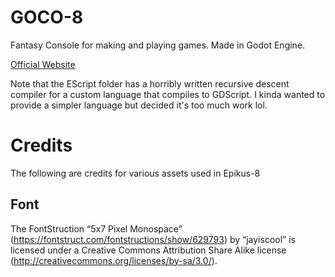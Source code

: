 # GOCO-8
Fantasy Console for making and playing games. Made in Godot Engine.

[Official Website](https://goco8.thowsenmedia.com)

Note that the EScript folder has a horribly written recursive descent compiler for a custom language that compiles to GDScript. I kinda wanted to provide a simpler language but decided it's too much work lol.

# Credits
The following are credits for various assets used in Epikus-8

## Font
The FontStruction “5x7 Pixel Monospace” (https://fontstruct.com/fontstructions/show/629793) by “jayiscool” is licensed under a Creative Commons Attribution Share Alike license (http://creativecommons.org/licenses/by-sa/3.0/).
